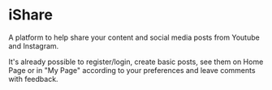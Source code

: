 # iShare
A platform to help share your content and social media posts from Youtube and Instagram.

It's already possible to register/login, create basic posts, see them on Home Page or in "My Page" according to your preferences and leave comments with feedback.
